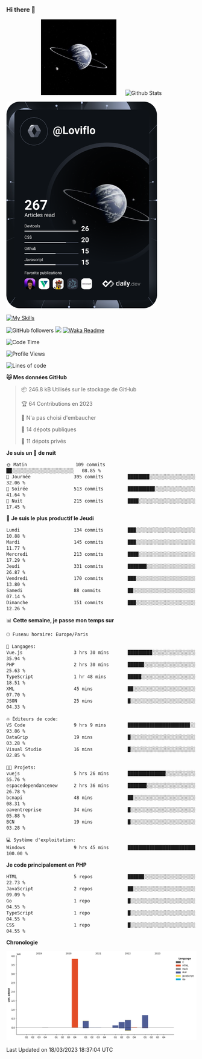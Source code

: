 ### Hi there 👋

<p align="center">
  <img src="https://github.com/Loviflo/Loviflo/blob/main/img/portrait.jpg" alt="Loviflo" height="200" style="margin-right: 20px"/>
  <img src="https://github-readme-stats.vercel.app/api?username=Loviflo&show_icons=true&theme=graywhite" alt="Github Stats" />
</p>

<a href="https://app.daily.dev/loviflo"><img src="https://github.com/loviflo/loviflo/blob/main/devcard.svg" width="400" alt="Loviflo's Dev Card"/></a>


[![My Skills](https://skillicons.dev/icons?i=php,laravel,symfony,mysql,js,ts,html,css,sass,angular,docker,webpack,vscode,figma,git,github,gitlab)](https://skillicons.dev)


![GitHub followers](https://img.shields.io/github/followers/Loviflo?label=Follow&style=social)
![](https://visitor-badge.glitch.me/badge?page_id=Loviflo.Loviflo)
[![Waka Readme](https://github.com/Loviflo/Loviflo/actions/workflows/update-stats.yml/badge.svg)](https://github.com/Loviflo/Loviflo/actions/workflows/update-stats.yml)

<!--START_SECTION:waka-->
![Code Time](http://img.shields.io/badge/Code%20Time-1%2C054%20hrs%2023%20mins-blue)

![Profile Views](http://img.shields.io/badge/Vues%20du%20profil-0-blue)

![Lines of code](https://img.shields.io/badge/Depuis%20Hello%20World%2C%20j%27ai%20%C3%A9crit-5.7%20million%20Lignes%20de%20code-blue)

**🐱 Mes données GitHub** 

> 📦 246.8 kB Utilisés sur le stockage de GitHub 
 > 
> 🏆 64 Contributions en 2023
 > 
> 🚫 N'a pas choisi d'embaucher
 > 
> 📜 14 dépots publiques 
 > 
> 🔑 11 dépots privés 
 > 
**Je suis un 🦉 de nuit** 

```text
🌞 Matin                  109 commits         ██░░░░░░░░░░░░░░░░░░░░░░░   08.85 % 
🌆 Journée                395 commits         ████████░░░░░░░░░░░░░░░░░   32.06 % 
🌃 Soirée                 513 commits         ██████████░░░░░░░░░░░░░░░   41.64 % 
🌙 Nuit                   215 commits         ████░░░░░░░░░░░░░░░░░░░░░   17.45 % 
```
📅 **Je suis le plus productif le Jeudi** 

```text
Lundi                    134 commits         ███░░░░░░░░░░░░░░░░░░░░░░   10.88 % 
Mardi                    145 commits         ███░░░░░░░░░░░░░░░░░░░░░░   11.77 % 
Mercredi                 213 commits         ████░░░░░░░░░░░░░░░░░░░░░   17.29 % 
Jeudi                    331 commits         ███████░░░░░░░░░░░░░░░░░░   26.87 % 
Vendredi                 170 commits         ███░░░░░░░░░░░░░░░░░░░░░░   13.80 % 
Samedi                   88 commits          ██░░░░░░░░░░░░░░░░░░░░░░░   07.14 % 
Dimanche                 151 commits         ███░░░░░░░░░░░░░░░░░░░░░░   12.26 % 
```


📊 **Cette semaine, je passe mon temps sur** 

```text
🕑︎ Fuseau horaire: Europe/Paris

💬 Langages: 
Vue.js                   3 hrs 30 mins       █████████░░░░░░░░░░░░░░░░   35.94 % 
PHP                      2 hrs 30 mins       ██████░░░░░░░░░░░░░░░░░░░   25.63 % 
TypeScript               1 hr 48 mins        █████░░░░░░░░░░░░░░░░░░░░   18.51 % 
XML                      45 mins             ██░░░░░░░░░░░░░░░░░░░░░░░   07.70 % 
JSON                     25 mins             █░░░░░░░░░░░░░░░░░░░░░░░░   04.33 % 

🔥 Éditeurs de code: 
VS Code                  9 hrs 9 mins        ███████████████████████░░   93.86 % 
DataGrip                 19 mins             █░░░░░░░░░░░░░░░░░░░░░░░░   03.28 % 
Visual Studio            16 mins             █░░░░░░░░░░░░░░░░░░░░░░░░   02.85 % 

🐱‍💻 Projets: 
vuejs                    5 hrs 26 mins       ██████████████░░░░░░░░░░░   55.76 % 
espacedependancenew      2 hrs 36 mins       ███████░░░░░░░░░░░░░░░░░░   26.78 % 
bcnapi                   48 mins             ██░░░░░░░░░░░░░░░░░░░░░░░   08.31 % 
oaventreprise            34 mins             █░░░░░░░░░░░░░░░░░░░░░░░░   05.88 % 
BCN                      19 mins             █░░░░░░░░░░░░░░░░░░░░░░░░   03.28 % 

💻 Système d'exploitation: 
Windows                  9 hrs 45 mins       █████████████████████████   100.00 % 
```

**Je code principalement en PHP** 

```text
HTML                     5 repos             ██████░░░░░░░░░░░░░░░░░░░   22.73 % 
JavaScript               2 repos             ██░░░░░░░░░░░░░░░░░░░░░░░   09.09 % 
Go                       1 repo              █░░░░░░░░░░░░░░░░░░░░░░░░   04.55 % 
TypeScript               1 repo              █░░░░░░░░░░░░░░░░░░░░░░░░   04.55 % 
CSS                      1 repo              █░░░░░░░░░░░░░░░░░░░░░░░░   04.55 % 
```



**Chronologie**

![Lines of Code chart](https://raw.githubusercontent.com/Loviflo/Loviflo/main/assets/bar_graph.png)


 Last Updated on 18/03/2023 18:37:04 UTC
<!--END_SECTION:waka-->
